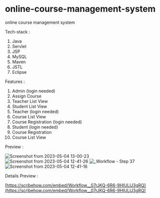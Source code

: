 # online-course-management-system

online course management system

Tech-stack :

1. Java
2. Servlet
3. JSP
4. MySQL
5. Maven
6. JSTL
7. Eclipse

Features :

1. Admin (login needed)
 1. Assign Course
 2. Teacher List View
 3. Student List View
2. Teacher (login needed)
  3. Course List View
3. Course Registration (login needed)
3. Student (login needed)
  1. Course Registration
  2. Course List View

Preview : 

![Screenshot from 2023-05-04 13-00-23](https://user-images.githubusercontent.com/53054762/236135081-7b8c9623-dd3c-4fed-9aa9-750c9265dbb4.png)
![Screenshot from 2023-05-04 12-41-26](https://user-images.githubusercontent.com/53054762/236135854-fce70e8d-6e0d-4d4e-93a0-c5268aabc807.png)
![_Workflow - Step 37](https://user-images.githubusercontent.com/53054762/236136807-cb79d8d8-c93c-4c9d-aa13-88ae3dbff283.png)
![Screenshot from 2023-05-04 12-41-16](https://user-images.githubusercontent.com/53054762/236135984-f5335bf7-3504-478b-b22c-bf60f959509e.png)

Details Preview :

[https://scribehow.com/embed/Workflow__07rJKQ-6R6-9HIULlJ3gRQ](https://scribehow.com/embed/Workflow__07rJKQ-6R6-9HIULlJ3gRQ)
